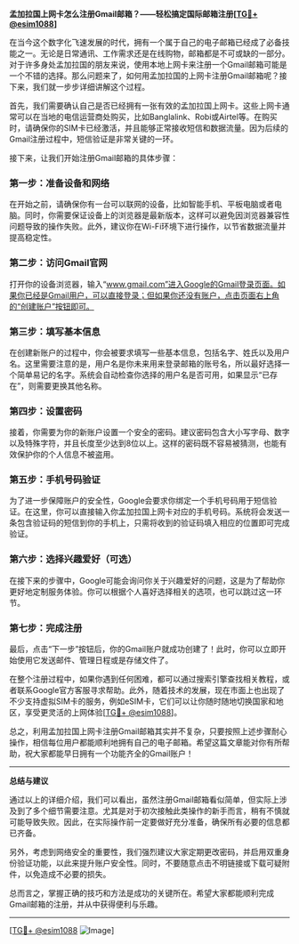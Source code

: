 **孟加拉国上网卡怎么注册Gmail邮箱？——轻松搞定国际邮箱注册[[TG💪+ @esim1088](https://t.me/s/esim1088)]**

在当今这个数字化飞速发展的时代，拥有一个属于自己的电子邮箱已经成了必备技能之一。无论是日常通讯、工作需求还是在线购物，邮箱都是不可或缺的一部分。对于许多身处孟加拉国的朋友来说，使用本地上网卡来注册一个Gmail邮箱可能是一个不错的选择。那么问题来了，如何用孟加拉国的上网卡注册Gmail邮箱呢？接下来，我们就一步步详细讲解这个过程。

首先，我们需要确认自己是否已经拥有一张有效的孟加拉国上网卡。这些上网卡通常可以在当地的电信运营商处购买，比如Banglalink、Robi或Airtel等。在购买时，请确保你的SIM卡已经激活，并且能够正常接收短信和数据流量。因为后续的Gmail注册过程中，短信验证是非常关键的一环。

接下来，让我们开始注册Gmail邮箱的具体步骤：

### 第一步：准备设备和网络

在开始之前，请确保你有一台可以联网的设备，比如智能手机、平板电脑或者电脑。同时，你需要保证设备上的浏览器是最新版本，这样可以避免因浏览器兼容性问题导致的操作失败。此外，建议你在Wi-Fi环境下进行操作，以节省数据流量并提高稳定性。

### 第二步：访问Gmail官网

打开你的设备浏览器，输入“www.gmail.com”进入Google的Gmail登录页面。如果你已经是Gmail用户，可以直接登录；但如果你还没有账户，点击页面右上角的“创建账户”按钮即可。

### 第三步：填写基本信息

在创建新账户的过程中，你会被要求填写一些基本信息，包括名字、姓氏以及用户名。这里需要注意的是，用户名是你未来用来登录邮箱的账号名，所以最好选择一个简单易记的名字。系统会自动检查你选择的用户名是否可用，如果显示“已存在”，则需要更换其他名称。

### 第四步：设置密码

接着，你需要为你的新账户设置一个安全的密码。建议密码包含大小写字母、数字以及特殊字符，并且长度至少达到8位以上。这样的密码既不容易被猜测，也能有效保护你的个人信息不被盗用。

### 第五步：手机号码验证

为了进一步保障账户的安全性，Google会要求你绑定一个手机号码用于短信验证。在这里，你可以直接输入你孟加拉国上网卡对应的手机号码。系统将会发送一条包含验证码的短信到你的手机上，只需将收到的验证码填入相应的位置即可完成验证。

### 第六步：选择兴趣爱好（可选）

在接下来的步骤中，Google可能会询问你关于兴趣爱好的问题，这是为了帮助你更好地定制服务体验。你可以根据个人喜好选择相关的选项，也可以跳过这一环节。

### 第七步：完成注册

最后，点击“下一步”按钮后，你的Gmail账户就成功创建了！此时，你可以立即开始使用它发送邮件、管理日程或是存储文件了。

在整个注册过程中，如果你遇到任何困难，都可以通过搜索引擎查找相关教程，或者联系Google官方客服寻求帮助。此外，随着技术的发展，现在市面上也出现了不少支持虚拟SIM卡的服务，例如eSIM卡，它们可以让你随时随地切换国家和地区，享受更灵活的上网体验[[TG💪+ @esim1088](https://t.me/s/esim1088)]。

总之，利用孟加拉国上网卡注册Gmail邮箱其实并不复杂，只要按照上述步骤耐心操作，相信每位用户都能顺利地拥有自己的电子邮箱。希望这篇文章能对你有所帮助，祝大家都能早日拥有一个功能齐全的Gmail账户！

---

**总结与建议**

通过以上的详细介绍，我们可以看出，虽然注册Gmail邮箱看似简单，但实际上涉及到了多个细节需要注意。尤其是对于初次接触此类操作的新手而言，稍有不慎就可能导致失败。因此，在实际操作前一定要做好充分准备，确保所有必要的信息都已齐备。

另外，考虑到网络安全的重要性，我们强烈建议大家定期更改密码，并启用双重身份验证功能，以此来提升账户安全性。同时，不要随意点击不明链接或下载可疑附件，以免造成不必要的损失。

总而言之，掌握正确的技巧和方法是成功的关键所在。希望大家都能顺利完成Gmail邮箱的注册，并从中获得便利与乐趣。

---

[[TG💪+ @esim1088](https://t.me/s/esim1088) ![Image](https://i.postimg.cc/4NQfJmqS/Snipaste-2025-05-13-00-14-12.png)]